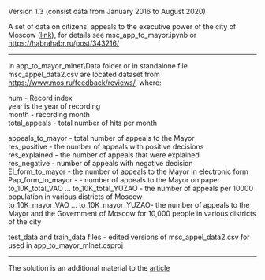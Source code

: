 Version 1.3 (consist data from January 2016 to August 2020)

A set of data on citizens' appeals to the executive power of the city of Moscow ([link](https://www.mos.ru/feedback/reviews/)),
for details see msc_app_to_mayor.ipynb or https://habrahabr.ru/post/343216/

____________________________________________________________________________________________________________
In app_to_mayor_mlnet\Data folder or in standalone file msc_appel_data2.csv are located  dataset from  https://www.mos.ru/feedback/reviews/, where:  

num - Record index  
year is the year of recording  
month - recording month  
total_appeals - total number of hits per month  

appeals_to_mayor - total number of appeals to the Mayor  
res_positive - the number of appeals with positive decisions  
res_explained - the number of appeals that were explained  
res_negative - number of appeals with negative decision  
El_form_to_mayor - the number of appeals to the Mayor in electronic form  
Pap_form_to_mayor - - number of appeals to the Mayor on paper  
 to_10K_total_VAO ... to_10K_total_YUZAO - the number of appeals per 10000 population in various districts of Moscow  
to_10K_mayor_VAO ... to_10K_mayor_YUZAO- the number of appeals to the Mayor and the Government of Moscow for 10,000 people in various districts of the city  

test_data and train_data files - edited versions of msc_appel_data2.csv  for  used in app_to_mayor_mlnet.csproj

__________________________________________________________________________________  

The solution  is an additional material to the [article](https://habr.com/ru/post/522898/#I)
